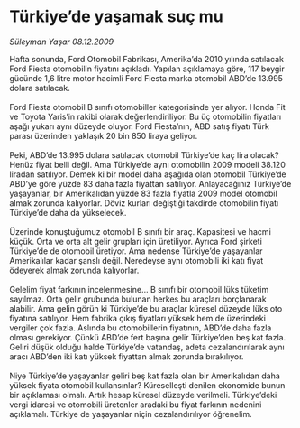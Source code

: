 # Türkiye’de yaşamak suç mu

*Süleyman Yaşar 08.12.2009*

<div class="taraf_structure_2col_1zq">
<div class="margen_n">



 <p>Hafta sonunda, Ford Otomobil Fabrikası, Amerika’da 2010 yılında satılacak Ford Fiesta otomobilin fiyatını açıkladı. Yapılan açıklamaya göre, 117 beygir gücünde 1,6 litre motor hacimli Ford Fiesta marka otomobil ABD’de 13.995 dolara satılacak. <br/><br/>Ford Fiesta otomobil B sınıfı otomobiller kategorisinde yer alıyor. Honda Fit ve Toyota Yaris’in rakibi olarak değerlendiriliyor. Bu üç otomobilin fiyatları aşağı yukarı aynı düzeyde oluyor. Ford Fiesta’nın, ABD satış fiyatı Türk parası üzerinden yaklaşık 20 bin 850 liraya geliyor. <br/><br/>Peki, ABD’de 13.995 dolara satılacak otomobil Türkiye’de kaç lira olacak? Henüz fiyat belli değil. Ama Türkiye’de aynı otomobilin 2009 modeli 38.120 liradan satılıyor. Demek ki bir model daha aşağıda olan otomobil Türkiye’de ABD’ye göre yüzde 83 daha fazla fiyattan satılıyor. Anlayacağınız Türkiye’de yaşayanlar, bir Amerikalıdan yüzde 83 fazla fiyatla 2009 model otomobil almak zorunda kalıyorlar. Döviz kurları değiştiği takdirde otomobilin fiyatı Türkiye’de daha da yükselecek. <br/><br/>Üzerinde konuştuğumuz otomobil B sınıfı bir araç. Kapasitesi ve hacmi küçük. Orta ve orta alt gelir grupları için üretiliyor. Ayrıca Ford şirketi Türkiye’de de otomobil üretiyor. Ama nedense Türkiye’de yaşayanlar Amerikalılar kadar şanslı değil. Neredeyse aynı otomobili iki katı fiyat ödeyerek almak zorunda kalıyorlar. <br/><br/>Gelelim fiyat farkının incelenmesine... B sınıfı bir otomobil lüks tüketim sayılmaz. Orta gelir grubunda bulunan herkes bu araçları borçlanarak alabilir. Ama gelin görün ki Türkiye’de bu araçlar küresel düzeyde lüks oto fiyatına satılıyor. Hem fabrika çıkış fiyatları yüksek hem de üzerindeki vergiler çok fazla. Aslında bu otomobillerin fiyatının, ABD’de daha fazla olması gerekiyor. Çünkü ABD’de fert başına gelir Türkiye’den beş kat fazla. Geliri düşük olduğu halde Türkiye’de vatandaş, adeta cezalandırılarak aynı aracı ABD’den iki katı yüksek fiyattan almak zorunda bırakılıyor. <br/><br/>Niye Türkiye’de yaşayanlar geliri beş kat fazla olan bir Amerikalıdan daha yüksek fiyata otomobil kullansınlar? Küreselleşti denilen ekonomide bunun bir açıklaması olmalı. Artık hesap küresel düzeyde verilmeli. Türkiye’deki vergi idaresi ve otomobili üretenler aradaki bu fiyat farkının nedenini açıklamalı. Türkiye de yaşayanlar niçin cezalandırılıyor öğrenelim.</p>
<br/>
<br/>
<br/>



<br/>


<div id="taraf_not">
</div>

</div>


</div>
